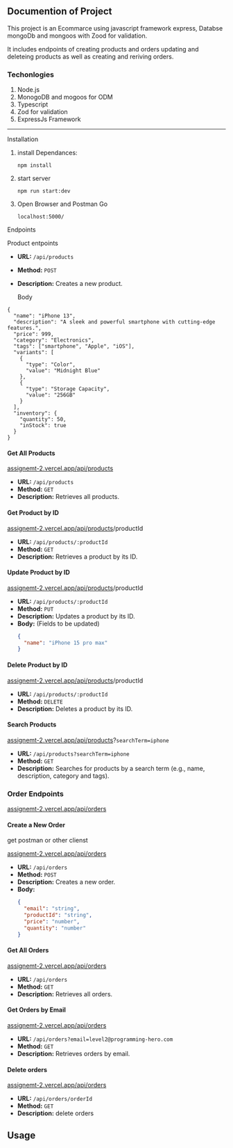 ## Documention of Project

This project is an Ecommarce using javascript framework express, Databse mongoDb and mongoos with Zood for validation.

It includes endpoints of creating products and orders updating and deleteing products as well as creating and reriving orders.

### Techonlogies

1. Node.js
2. MonogoDB and mogoos for ODM
3. Typescript
4. Zod for validation
5. ExpressJs Framework

---

Installation

1. install Dependances:

   ```
   npm install

   ```

2. start server

   ```
   npm run start:dev

   ```

3. Open Browser and Postman Go

   ```
   localhost:5000/
   ```

Endpoints

Product entpoints

- **URL:** `/api/products`
- **Method:** `POST`
- **Description:** Creates a new product.

  Body

```
{
  "name": "iPhone 13",
  "description": "A sleek and powerful smartphone with cutting-edge features.",
  "price": 999,
  "category": "Electronics",
  "tags": ["smartphone", "Apple", "iOS"],
  "variants": [
    {
      "type": "Color",
      "value": "Midnight Blue"
    },
    {
      "type": "Storage Capacity",
      "value": "256GB"
    }
  ],
  "inventory": {
    "quantity": 50,
    "inStock": true
  }
}
```

#### Get All Products

[assignemt-2.vercel.app/api/products](https://assignemt-2.vercel.app/api/products)

- **URL:** `/api/products`
- **Method:** `GET`
- **Description:** Retrieves all products.

#### Get Product by ID

[assignemt-2.vercel.app/api/products](https://assignemt-2.vercel.app/api/products)/productId

- **URL:** `/api/products/:productId`
- **Method:** `GET`
- **Description:** Retrieves a product by its ID.

#### Update Product by ID

[assignemt-2.vercel.app/api/products](https://assignemt-2.vercel.app/api/products)/productId

- **URL:** `/api/products/:productId`
- **Method:** `PUT`
- **Description:** Updates a product by its ID.
- **Body:** (Fields to be updated)
  ```json
  {
    "name": "iPhone 15 pro max"
  }
  ```

#### Delete Product by ID

[assignemt-2.vercel.app/api/products](https://assignemt-2.vercel.app/api/products)/productId

- **URL:** `/api/products/:productId`
- **Method:** `DELETE`
- **Description:** Deletes a product by its ID.

#### Search Products

[assignemt-2.vercel.app/api/products](https://assignemt-2.vercel.app/api/products)?`searchTerm=iphone`

- **URL:** `/api/products?searchTerm=iphone`
- **Method:** `GET`
- **Description:** Searches for products by a search term (e.g., name, description, category and tags).

### Order Endpoints

[assignemt-2.vercel.app/api/orders](https://assignemt-2.vercel.app/api/orders)

#### Create a New Order

get postman or other clienst

[assignemt-2.vercel.app/api/orders](https://assignemt-2.vercel.app/api/orders)

- **URL:** `/api/orders`
- **Method:** `POST`
- **Description:** Creates a new order.
- **Body:**
  ```json
  {
    "email": "string",
    "productId": "string",
    "price": "number",
    "quantity": "number"
  }
  ```

#### Get All Orders

[assignemt-2.vercel.app/api/orders](https://assignemt-2.vercel.app/api/orders)

- **URL:** `/api/orders`
- **Method:** `GET`
- **Description:** Retrieves all orders.

#### Get Orders by Email

[assignemt-2.vercel.app/api/orders](https://assignemt-2.vercel.app/api/orders)

- **URL:** `/api/orders?email=level2@programming-hero.com`
- **Method:** `GET`
- **Description:** Retrieves orders by email.

#### Delete orders

[assignemt-2.vercel.app/api/orders](https://assignemt-2.vercel.app/api/orders)

- **URL:** `/api/orders/orderId`
- **Method:** `GET`
- **Description:** delete orders

## Usage
